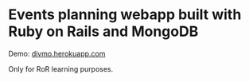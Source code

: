 # Events planning webapp built with Ruby on Rails and MongoDB

Demo: [divmo.herokuapp.com](http://divmo.herokuapp.com)

Only for RoR learning purposes.

